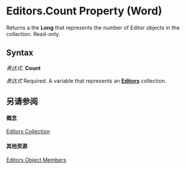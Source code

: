 
# Editors.Count Property (Word)

Returns a the  **Long** that represents the number of Editor objects in the collection. Read-only.


## Syntax

 _表达式_. **Count**

 _表达式_ Required. A variable that represents an **[Editors](acce718a-e3c1-deac-8b7f-fd8a5a9e47c6.md)** collection.


## 另请参阅


#### 概念


[Editors Collection](acce718a-e3c1-deac-8b7f-fd8a5a9e47c6.md)
#### 其他资源


[Editors Object Members](http://msdn.microsoft.com/library/dcb26f83-bbff-8d3a-2493-f7d87ce40d21%28Office.15%29.aspx)
